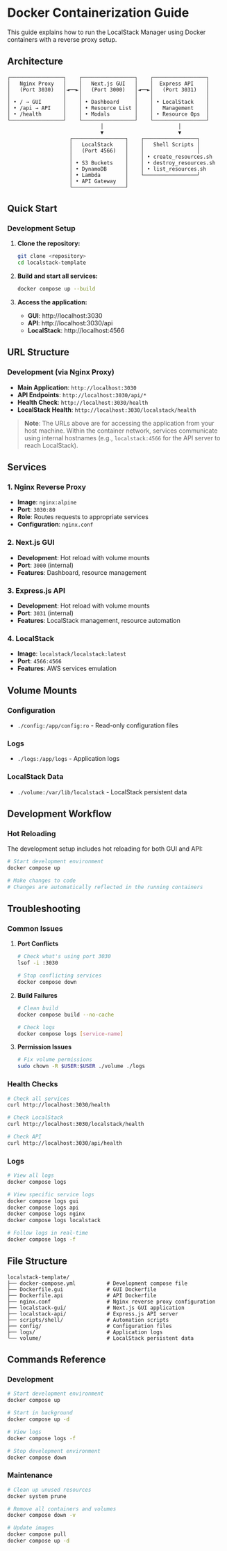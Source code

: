 # Docker Containerization Guide

This guide explains how to run the LocalStack Manager using Docker containers with a reverse proxy setup.

## Architecture

```
┌─────────────────┐    ┌─────────────────┐    ┌─────────────────┐
│   Nginx Proxy   │    │   Next.js GUI   │    │  Express API    │
│   (Port 3030)   │◄──►│   (Port 3000)   │◄──►│   (Port 3031)   │
│                 │    │                 │    │                 │
│ • / → GUI       │    │ • Dashboard     │    │ • LocalStack    │
│ • /api → API    │    │ • Resource List │    │   Management    │
│ • /health       │    │ • Modals        │    │ • Resource Ops  │
└─────────────────┘    └─────────────────┘    └─────────────────┘
                              │                        │
                              ▼                        ▼
                    ┌─────────────────┐    ┌─────────────────┐
                    │   LocalStack    │    │   Shell Scripts │
                    │   (Port 4566)   │    │                 │
                    │                 │    │ • create_resources.sh
                    │ • S3 Buckets    │    │ • destroy_resources.sh
                    │ • DynamoDB      │    │ • list_resources.sh
                    │ • Lambda        │    └─────────────────┘
                    │ • API Gateway   │
                    └─────────────────┘
```

## Quick Start

### Development Setup

1. **Clone the repository:**

   ```bash
   git clone <repository>
   cd localstack-template
   ```

2. **Build and start all services:**

   ```bash
   docker compose up --build
   ```

3. **Access the application:**
   - **GUI**: http://localhost:3030
   - **API**: http://localhost:3030/api
   - **LocalStack**: http://localhost:4566

## URL Structure

### Development (via Nginx Proxy)

- **Main Application**: `http://localhost:3030`
- **API Endpoints**: `http://localhost:3030/api/*`
- **Health Check**: `http://localhost:3030/health`
- **LocalStack Health**: `http://localhost:3030/localstack/health`

> **Note**: The URLs above are for accessing the application from your host machine. Within the container network, services communicate using internal hostnames (e.g., `localstack:4566` for the API server to reach LocalStack).

## Services

### 1. Nginx Reverse Proxy

- **Image**: `nginx:alpine`
- **Port**: `3030:80`
- **Role**: Routes requests to appropriate services
- **Configuration**: `nginx.conf`

### 2. Next.js GUI

- **Development**: Hot reload with volume mounts
- **Port**: `3000` (internal)
- **Features**: Dashboard, resource management

### 3. Express.js API

- **Development**: Hot reload with volume mounts
- **Port**: `3031` (internal)
- **Features**: LocalStack management, resource automation

### 4. LocalStack

- **Image**: `localstack/localstack:latest`
- **Port**: `4566:4566`
- **Features**: AWS services emulation

## Volume Mounts

### Configuration

- `./config:/app/config:ro` - Read-only configuration files

### Logs

- `./logs:/app/logs` - Application logs

### LocalStack Data

- `./volume:/var/lib/localstack` - LocalStack persistent data

## Development Workflow

### Hot Reloading

The development setup includes hot reloading for both GUI and API:

```bash
# Start development environment
docker compose up

# Make changes to code
# Changes are automatically reflected in the running containers
```

## Troubleshooting

### Common Issues

1. **Port Conflicts**

   ```bash
   # Check what's using port 3030
   lsof -i :3030

   # Stop conflicting services
   docker compose down
   ```

2. **Build Failures**

   ```bash
   # Clean build
   docker compose build --no-cache

   # Check logs
   docker compose logs [service-name]
   ```

3. **Permission Issues**
   ```bash
   # Fix volume permissions
   sudo chown -R $USER:$USER ./volume ./logs
   ```

### Health Checks

```bash
# Check all services
curl http://localhost:3030/health

# Check LocalStack
curl http://localhost:3030/localstack/health

# Check API
curl http://localhost:3030/api/health
```

### Logs

```bash
# View all logs
docker compose logs

# View specific service logs
docker compose logs gui
docker compose logs api
docker compose logs nginx
docker compose logs localstack

# Follow logs in real-time
docker compose logs -f
```

## File Structure

```
localstack-template/
├── docker-compose.yml          # Development compose file
├── Dockerfile.gui              # GUI Dockerfile
├── Dockerfile.api              # API Dockerfile
├── nginx.conf                  # Nginx reverse proxy configuration
├── localstack-gui/             # Next.js GUI application
├── localstack-api/             # Express.js API server
├── scripts/shell/              # Automation scripts
├── config/                     # Configuration files
├── logs/                       # Application logs
└── volume/                     # LocalStack persistent data
```

## Commands Reference

### Development

```bash
# Start development environment
docker compose up

# Start in background
docker compose up -d

# View logs
docker compose logs -f

# Stop development environment
docker compose down
```

### Maintenance

```bash
# Clean up unused resources
docker system prune

# Remove all containers and volumes
docker compose down -v

# Update images
docker compose pull
docker compose up -d
```
 